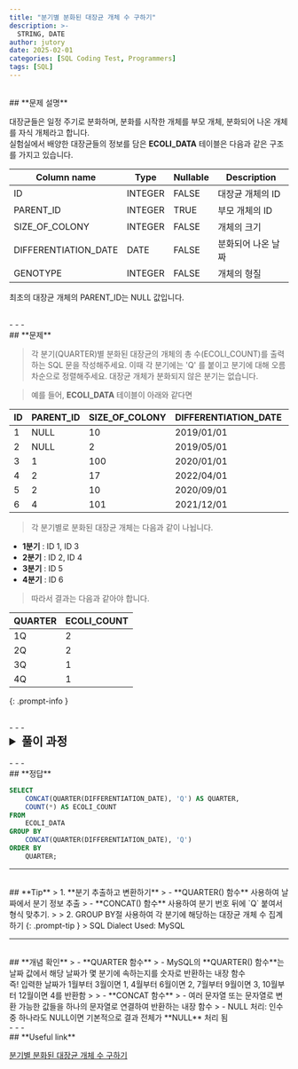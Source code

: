 ```yaml
---
title: "분기별 분화된 대장균 개체 수 구하기"
description: >-
  STRING, DATE
author: jutory
date: 2025-02-01
categories: [SQL Coding Test, Programmers]
tags: [SQL]
---
```


<br>
## **문제 설명**

대장균들은 일정 주기로 분화하며, 분화를 시작한 개체를 부모 개체, 분화되어 나온 개체를 자식 개체라고 합니다.  
실험실에서 배양한 대장균들의 정보를 담은 **ECOLI_DATA** 테이블은 다음과 같은 구조를 가지고 있습니다.

| Column name           | Type    | Nullable | Description             |
|-----------------------|---------|----------|-------------------------|
| ID                    | INTEGER | FALSE    | 대장균 개체의 ID         |
| PARENT_ID             | INTEGER | TRUE     | 부모 개체의 ID           |
| SIZE_OF_COLONY        | INTEGER | FALSE    | 개체의 크기             |
| DIFFERENTIATION_DATE  | DATE    | FALSE    | 분화되어 나온 날짜       |
| GENOTYPE              | INTEGER | FALSE    | 개체의 형질            |

최초의 대장균 개체의 PARENT_ID는 NULL 값입니다.

<br>
- - -
<br>
## **문제**

> 각 분기(QUARTER)별 분화된 대장균의 개체의 총 수(ECOLI_COUNT)를 출력하는 SQL 문을 작성해주세요. 이때 각 분기에는 'Q' 를 붙이고 분기에 대해 오름차순으로 정렬해주세요. 대장균 개체가 분화되지 않은 분기는 없습니다.

> 예를 들어, **ECOLI_DATA** 테이블이 아래와 같다면

| ID | PARENT_ID | SIZE_OF_COLONY | DIFFERENTIATION_DATE | GENOTYPE |
|----|-----------|----------------|----------------------|----------|
| 1  | NULL      | 10             | 2019/01/01           | 5        |
| 2  | NULL      | 2              | 2019/05/01           | 3        |
| 3  | 1         | 100            | 2020/01/01           | 4        |
| 4  | 2         | 17             | 2022/04/01           | 4        |
| 5  | 2         | 10             | 2020/09/01           | 6        |
| 6  | 4         | 101            | 2021/12/01           | 22       |

> 각 분기별로 분화된 대장균 개체는 다음과 같이 나뉩니다.

- **1분기** : ID 1, ID 3  
- **2분기** : ID 2, ID 4  
- **3분기** : ID 5  
- **4분기** : ID 6  

> 따라서 결과는 다음과 같아야 합니다.

| QUARTER | ECOLI_COUNT |
|---------|-------------|
| 1Q      | 2           |
| 2Q      | 2           |
| 3Q      | 1           |
| 4Q      | 1           |
{: .prompt-info }

<br>
- - -
<br>
<details>
  <summary style="font-size: 1.5em; font-weight: bold;">풀이 과정</summary>
<div markdown="1">

1. **분기 추출**  
   - **QUARTER(DIFFERENTIATION_DATE) 함수**를사용하여 각 대장균 개체의 분화 날짜에서 해당 분기를 숫자(1~4)로 추출

2. **형식 지정**  
   - **CONCAT(QUARTER(DIFFERENTIATION_DATE), 'Q') 함수** 를 사용하여 추출한 분기 숫자 뒤에 문자 'Q' 붙이고 '1Q', '2Q', '3Q'... 이런 형식으로 결과 표시

3. **집계**  
   - **COUNT(*) 함수** 이용해 각 분기에 분화된 대장균 개체의 총 개수를 계산
   
4. **그룹화 및 정렬**  
   - GROUP BY 절에 `CONCAT(QUARTER(`DIFFERENTIATION_DATE`), 'Q')` 표현식을 사용하여 동일한 분기의 데이터를 그룹화
   - ORDER BY 로 그룹화된 결과를 분기 순서대로 오름차순 정렬

* **_교훈_**
   - QUARTER랑 CONCAT() 사용해서 분기 형식 데이터 출력!!!!! 아주 유용한 함수를 알았다. 
   - MySQL에도 익숙해지고 싶어서 앞으로는 MySQL로 도전을 해보려 한다.... 으라아아아앗! 찻! 으찻찻!
</div>있습니다.
</div>
</details>

<br>
- - -
<br>
## **정답**

```sql
SELECT 
    CONCAT(QUARTER(DIFFERENTIATION_DATE), 'Q') AS QUARTER,
    COUNT(*) AS ECOLI_COUNT
FROM 
    ECOLI_DATA
GROUP BY 
    CONCAT(QUARTER(DIFFERENTIATION_DATE), 'Q')
ORDER BY 
    QUARTER;
```

- - -
<br>
## **Tip**
> 1. **분기 추출하고 변환하기**
>    - **QUARTER() 함수** 사용하여 날짜에서 분기 정보 추출
>    - **CONCAT() 함수** 사용하여 분기 번호 뒤에 `Q` 붙여서 형식 맞추기.
>
> 2. GROUP BY절 사용하여 각 분기에 해당하는 대장균 개체 수 집계하기
{: .prompt-tip }
> SQL Dialect Used: MySQL

- - -
<br>
## **개념 확인**
> - **QUARTER 함수**
>   - MySQL의 **QUARTER() 함수**는 날짜 값에서 해당 날짜가 몇 분기에 속하는지를 숫자로 반환하는 내장 함수 <br> 즉! 입력한 날짜가 1월부터 3월이면 1, 4월부터 6월이면 2, 7월부터 9월이면 3, 10월부터 12월이면 4를 반환함
>
> - **CONCAT 함수**
>   - 여러 문자열 또는 문자열로 변환 가능한 값들을 하나의 문자열로 연결하여 반환하는 내장 함수
>   - NULL 처리: 인수 중 하나라도 NULL이면 기본적으로 결과 전체가 **NULL** 처리 됨

<br>
- - -
<br>
## **Useful link**

[분기별 분화된 대장균 개체 수 구하기](https://school.programmers.co.kr/learn/courses/30/lessons/299308)